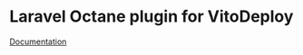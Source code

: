 # Laravel Octane plugin for VitoDeploy

[Documentation](https://vitodeploy.com/docs/plugins/laravel-octane)
